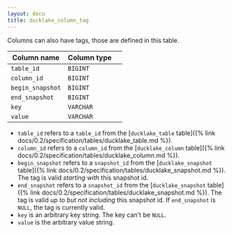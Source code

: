 ```yaml
---
layout: docu
title: ducklake_column_tag
---
```


Columns can also have tags, those are defined in this table.

| Column name      | Column type |             |
| ---------------- | ----------- | ----------- |
| `table_id`       | `BIGINT`    |             |
| `column_id`      | `BIGINT`    |             |
| `begin_snapshot` | `BIGINT`    |             |
| `end_snapshot`   | `BIGINT`    |             |
| `key`            | `VARCHAR`   |             |
| `value`          | `VARCHAR`   |             |

- `table_id` refers to a `table_id` from the [`ducklake_table` table]({% link docs/0.2/specification/tables/ducklake_table.md %}). 
- `column_id` refers to a `column_id` from the [`ducklake_column` table]({% link docs/0.2/specification/tables/ducklake_column.md %}). 
- `begin_snapshot` refers to a `snapshot_id` from the [`ducklake_snapshot` table]({% link docs/0.2/specification/tables/ducklake_snapshot.md %}). The tag is valid *starting with* this snapshot id.
- `end_snapshot` refers to a `snapshot_id` from the [`ducklake_snapshot` table]({% link docs/0.2/specification/tables/ducklake_snapshot.md %}). The tag is valid *up to but not including* this snapshot id. If `end_snapshot` is `NULL`, the tag is currently valid.
- `key` is an arbitrary key string. The key can't be `NULL`.
- `value` is the arbitrary value string.
